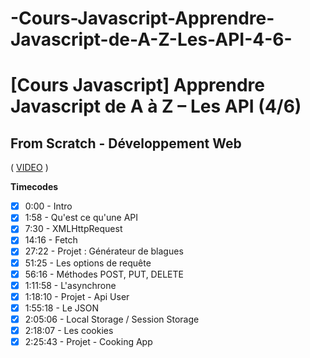 # -Cours-Javascript-Apprendre-Javascript-de-A-Z-Les-API-4-6-

# [Cours Javascript] Apprendre Javascript de A à Z – Les API (4/6)

## From Scratch - Développement Web

( [VIDEO](https://youtu.be/Xm9i87uliU8) )

**Timecodes**

- [x] 0:00 - Intro
- [x] 1:58 - Qu'est ce qu'une API
- [x] 7:30 - XMLHttpRequest
- [x] 14:16 - Fetch
- [x] 27:22 - Projet : Générateur de blagues
- [x] 51:25 - Les options de requête
- [x] 56:16 - Méthodes POST, PUT, DELETE
- [x] 1:11:58 - L'asynchrone
- [x] 1:18:10 - Projet - Api User
- [x] 1:55:18 - Le JSON
- [x] 2:05:06 - Local Storage / Session Storage
- [x] 2:18:07 - Les cookies
- [x] 2:25:43 - Projet - Cooking App

